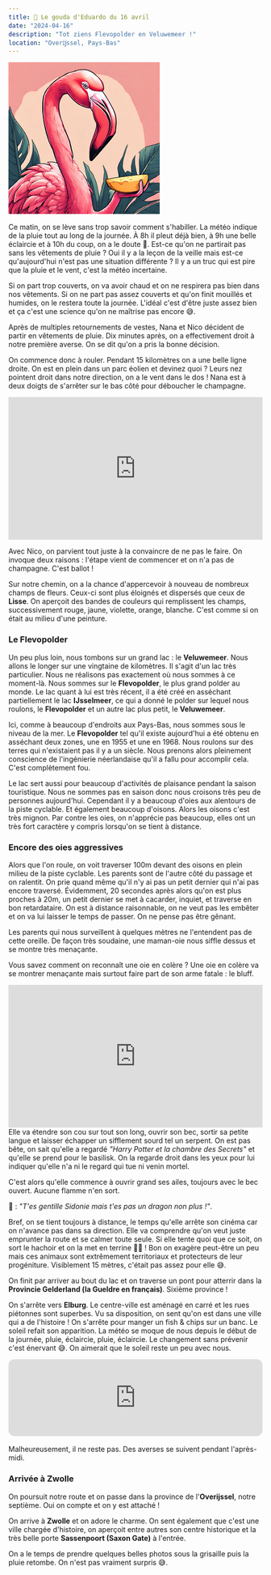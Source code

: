 ```yaml
---
title: 🧀 Le gouda d'Eduardo du 16 avril
date: "2024-04-16"
description: "Tot ziens Flevopolder en Veluwemeer !"
location: "Overĳssel, Pays-Bas"
---
```


![Gouda d'Eduardo](../gouda_eduardo.png)

Ce matin, on se lève sans trop savoir comment s'habiller. La météo indique de la pluie tout au long de la journée. À 8h il pleut déjà bien, à 9h une belle éclaircie et à 10h du coup, on a le doute 🤔. Est-ce qu'on ne partirait pas sans les vêtements de pluie ? Oui il y a la leçon de la veille mais est-ce qu'aujourd'hui n'est pas une situation différente ? Il y a un truc qui est pire que la pluie et le vent, c'est la météo incertaine.

Si on part trop couverts, on va avoir chaud et on ne respirera pas bien dans nos vêtements. Si on ne part pas assez couverts et qu'on finit mouillés et humides, on le restera toute la journée. L'idéal c'est d'être juste assez bien et ça c'est une science qu'on ne maîtrise pas encore 😅.

Après de multiples retournements de vestes, Nana et Nico décident de partir en vêtements de pluie. Dix minutes après, on a effectivement droit à notre première averse. On se dit qu'on a pris la bonne décision.

On commence donc à rouler. Pendant 15 kilomètres on a une belle ligne droite. On est en plein dans un parc éolien et devinez quoi ? Leurs nez pointent droit dans notre direction, on a le vent dans le dos ! Nana est à deux doigts de s'arrêter sur le bas côté pour déboucher le champagne.

<div style="width: 100%; height: 0; position: relative; padding-bottom: 56%;"><iframe src="https://giphy.com/embed/PhaAOEmX7WWSMg7rV5" style="top: 0; left: 0; width: 100%; height: 100%; position: absolute; border: 0;" allowfullscreen scrolling="no" allow="encrypted-media;" class="giphy-embed"></iframe></div>
 
Avec Nico, on parvient tout juste à la convaincre de ne pas le faire. On invoque deux raisons : l'étape vient de commencer et on n'a pas de champagne. C'est ballot !

Sur notre chemin, on a la chance d'appercevoir à nouveau de nombreux champs de fleurs. Ceux-ci sont plus éloignés et dispersés que ceux de **Lisse**. On aperçoit des bandes de couleurs qui remplissent les champs, successivement rouge, jaune, violette, orange, blanche. C'est comme si on était au milieu d'une peinture.

### Le Flevopolder

Un peu plus loin, nous tombons sur un grand lac : le **Veluwemeer**. Nous allons le longer sur une vingtaine de kilomètres. Il s'agit d'un lac très particulier. Nous ne réalisons pas exactement où nous sommes à ce moment-là. Nous sommes sur le **Flevopolder**, le plus grand polder au monde. Le lac quant à lui est très récent, il a été créé en asséchant partiellement le lac **IJsselmeer**, ce qui a donné le polder sur lequel nous roulons, le **Flevopolder** et un autre lac plus petit, le **Veluwemeer**.

Ici, comme à beaucoup d'endroits aux Pays-Bas, nous sommes sous le niveau de la mer. Le **Flevopolder** tel qu'il existe aujourd'hui a été obtenu en asséchant deux zones, une en 1955 et une en 1968. Nous roulons sur des terres qui n'existaient pas il y a un siècle. Nous prenons alors pleinement conscience de l'ingénierie néerlandaise qu'il a fallu pour accomplir cela. C'est complètement fou.

Le lac sert aussi pour beaucoup d'activités de plaisance pendant la saison touristique. Nous ne sommes pas en saison donc nous croisons très peu de personnes aujourd'hui. Cependant il y a beaucoup d'oies aux alentours de la piste cyclable. Et également beaucoup d'oisons. Alors les oisons c'est très mignon. Par contre les oies, on n'apprécie pas beaucoup, elles ont un très fort caractère y compris lorsqu'on se tient à distance.

### Encore des oies aggressives

Alors que l'on roule, on voit traverser 100m devant des oisons en plein milieu de la piste cyclable. Les parents sont de l'autre côté du passage et on ralentit. On prie quand même qu'il n'y ai pas un petit dernier qui n'ai pas encore traversé. Évidemment, 20 secondes après alors qu'on est plus proches à 20m, un petit dernier se met à cacarder, inquiet, et traverse en bon retardataire. On est à distance raisonnable, on ne veut pas les embêter et on va lui laisser le temps de passer. On ne pense pas être gênant.

Les parents qui nous surveillent à quelques mètres ne l'entendent pas de cette oreille. De façon très soudaine, une maman-oie nous siffle dessus et se montre très menaçante.

Vous savez comment on reconnaît une oie en colère ? Une oie en colère va se montrer menaçante mais surtout faire part de son arme fatale : le bluff.

<div style="width: 100%; height: 0; position: relative; padding-bottom: 56%;"><iframe src="https://giphy.com/embed/W3a9TG1jArCFcLFID6" style="top: 0; left: 0; width: 100%; height: 100%; position: absolute; border: 0;" allowfullscreen scrolling="no" allow="encrypted-media;" class="giphy-embed"></iframe></div 
 
Elle va étendre son cou sur tout son long, ouvrir son bec, sortir sa petite langue et laisser échapper un sifflement sourd tel un serpent. On est pas bête, on sait qu'elle a regardé *"Harry Potter et la chambre des Secrets"* et qu'elle se prend pour le basilisk. On la regarde droit dans les yeux pour lui indiquer qu'elle n'a ni le regard qui tue ni venin mortel.
 
C'est alors qu'elle commence à ouvrir grand ses ailes, toujours avec le bec ouvert. Aucune flamme n'en sort. 
 
🦩 : *"T'es gentille Sidonie mais t'es pas un dragon non plus !"*.
 
Bref, on se tient toujours à distance, le temps qu'elle arrête son cinéma car on n'avance pas dans sa direction. Elle va comprendre qu'on veut juste emprunter la route et se calmer toute seule. Si elle tente quoi que ce soit, on sort le hachoir et on la met en terrine 🥷🏼 ! Bon on exagère peut-être un peu mais ces animaux sont extrêmement territoriaux et protecteurs de leur progéniture. Visiblement 15 mètres, c'était pas assez pour elle 😅.

On finit par arriver au bout du lac et on traverse un pont pour atterrir dans la
**Provincie Gelderland (la Gueldre en français)**. Sixième province !

On s'arrête vers **Elburg**. Le centre-ville est aménagé en carré et les rues piétonnes sont superbes. Vu sa disposition, on sent qu'on est dans une ville qui a de l'histoire ! On s'arrête pour manger un fish & chips sur un banc. Le soleil refait son apparition. La météo se moque de nous depuis le début de la journée, pluie, éclaircie, pluie, éclaircie. Le changement sans prévenir c'est énervant 😅. On aimerait que le soleil reste un peu avec nous.

<iframe style="border-radius:12px" src="https://open.spotify.com/embed/track/11FcfHd3SOmmrWJPGe7Y30?utm_source=generator" width="100%" height="152" frameBorder="0" allow="autoplay; clipboard-write; encrypted-media; picture-in-picture" loading="lazy"></iframe>

Malheureusement, il ne reste pas. Des averses se suivent pendant l'après-midi.

### Arrivée à Zwolle

On poursuit notre route et on passe dans la province de l'**Overijssel**, notre septième. Oui on compte et on y est attaché !

On arrive à **Zwolle** et on adore le charme. On sent également que c'est une ville chargée d'histoire, on aperçoit entre autres son centre historique et la très belle porte **Sassenpoort (Saxon Gate)** à l'entrée.

On a le temps de prendre quelques belles photos sous la grisaille puis la pluie retombe. On n'est pas vraiment surpris 😅.
